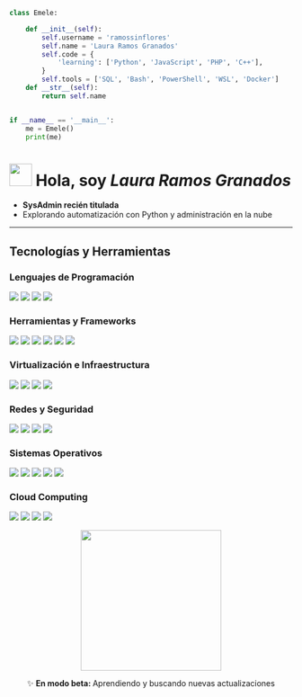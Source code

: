 ```python
class Emele:

    def __init__(self):
        self.username = 'ramossinflores'
        self.name = 'Laura Ramos Granados'
        self.code = {
            'learning': ['Python', 'JavaScript', 'PHP', 'C++'],
        }
        self.tools = ['SQL', 'Bash', 'PowerShell', 'WSL', 'Docker']
    def __str__(self):
        return self.name


if __name__ == '__main__':
    me = Emele()
    print(me)
```

<h1>
  <img src="https://media.giphy.com/media/t1n31R6QKTUvtluAAi/giphy.gif" width="40">
  Hola, soy <em>Laura Ramos Granados</em>
</h1>
<ul>
  <li><strong>SysAdmin recién titulada</strong></li>
  <li>Explorando automatización con Python y administración en la nube</li>
</ul>

---

<h2>Tecnologías y Herramientas</h2>

<h3>Lenguajes de Programación</h3>
<p>
<img src="https://img.shields.io/badge/Python-3776AB?style=flat&logo=python&logoColor=white">  
<img src="https://img.shields.io/badge/JavaScript-F7DF1E?style=flat&logo=javascript&logoColor=black">  
<img src="https://img.shields.io/badge/PHP-777BB4?style=flat&logo=php&logoColor=white">  
<img src="https://img.shields.io/badge/C++-00599C?style=flat&logo=c%2B%2B&logoColor=white">  
</p>
<h3>Herramientas y Frameworks</h3>
<p>
<img src="https://img.shields.io/badge/Docker-2496ED?style=flat&logo=docker&logoColor=white">  
<img src="https://img.shields.io/badge/Bash-4EAA25?style=flat&logo=gnu-bash&logoColor=white">  
<img src="https://img.shields.io/badge/PowerShell-5391FE?style=flat&logo=powershell&logoColor=white">  
<img src="https://img.shields.io/badge/SQL-4479A1?style=flat&logo=mysql&logoColor=white">  
<img src="https://img.shields.io/badge/WSL-4D4D4D?style=flat&logo=linux&logoColor=white">  
<img src="https://img.shields.io/badge/Containerlab-Network%20Emulation-blue?style=flat&logo=docker&logoColor=white">  
</p>

<h3>Virtualización e Infraestructura</h3>
<p>
<img src="https://img.shields.io/badge/Proxmox-E57000?style=flat&logo=proxmox&logoColor=white">  
<img src="https://img.shields.io/badge/VMware-607078?style=flat&logo=vmware&logoColor=white">  
<img src="https://img.shields.io/badge/Nutanix-024DA1?style=flat&logo=nutanix&logoColor=white">  
<img src="https://img.shields.io/badge/VirtualBox-183A61?style=flat&logo=virtualbox&logoColor=white">  
</p>

<h3>Redes y Seguridad</h3>
<p>
<img src="https://img.shields.io/badge/Cisco-1BA0D7?style=flat&logo=cisco&logoColor=white">  
<img src="https://img.shields.io/badge/TCP/IP-004A80?style=flat&logo=gnometerminal&logoColor=white">  
<img src="https://img.shields.io/badge/Networking-0078D7?style=flat&logo=windows-terminal&logoColor=white">
<img src="https://img.shields.io/badge/Topology-Virtual%20Lab-0078D7?style=flat&logo=windows-terminal&logoColor=white">
    
</p>

<h3>Sistemas Operativos</h3>
<p>
<img src="https://img.shields.io/badge/Linux-FCC624?style=flat&logo=linux&logoColor=black">  
<img src="https://img.shields.io/badge/Windows-0078D6?style=flat&logo=windows&logoColor=white">  
<img src="https://img.shields.io/badge/Ubuntu-E95420?style=flat&logo=ubuntu&logoColor=white">  
<img src="https://img.shields.io/badge/Fedora-294172?style=flat&logo=fedora&logoColor=white">  
<img src="https://img.shields.io/badge/Debian-A81D33?style=flat&logo=debian&logoColor=white">  
</p>

<h3>Cloud Computing</h3>
<p>
<img src="https://img.shields.io/badge/AWS-232F3E?style=flat&logo=amazon-aws&logoColor=white">  
<img src="https://img.shields.io/badge/Google%20Cloud-4285F4?style=flat&logo=google-cloud&logoColor=white">  
<img src="https://img.shields.io/badge/Cloud%20Security-FF6D00?style=flat&logo=cloudflare&logoColor=white">  
<img src="https://img.shields.io/badge/IaaS%2FPaaS-SaaS%20Fundamentals-0078D4?style=flat&logo=microsoftazure&logoColor=white">
</p>
<p align="center">
<img src="https://media0.giphy.com/media/v1.Y2lkPTc5MGI3NjExa3ZwNzQ0MHBtYjRkdmFnZmswdGpqeTVtZHNuMGRyeHExdW5yOWI4OSZlcD12MV9pbnRlcm5hbF9naWZfYnlfaWQmY3Q9cw/9b0dPTdwIw7mJggFTA/giphy.gif" width="250">
</p>

<p align="center">
✨ <strong> En modo beta: </strong>  Aprendiendo y buscando nuevas actualizaciones
</p>
